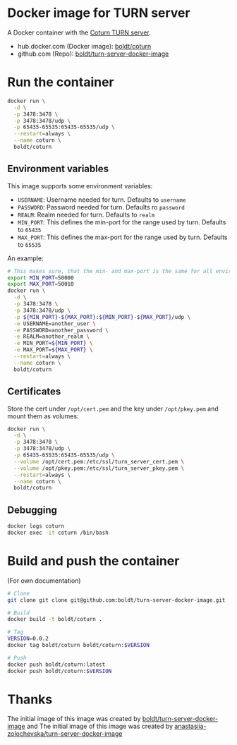 # Docker image for TURN server

A Docker container with the [Coturn TURN server](https://github.com/coturn/coturn).

* hub.docker.com (Docker image): [boldt/coturn](https://hub.docker.com/r/boldt/coturn/)
* github.com (Repo): [boldt/turn-server-docker-image](https://github.com/boldt/turn-server-docker-image)

# Run the container

```bash
docker run \
  -d \
  -p 3478:3478 \
  -p 3478:3478/udp \
  -p 65435-65535:65435-65535/udp \
  --restart=always \
  --name coturn \
  boldt/coturn
```

## Environment variables

This image supports some environment variables:

* `USERNAME`: Username needed for turn. Defaults to `username`
* `PASSWORD`: Password needed for turn. Defaults ro `password`
* `REALM`: Realm needed for turn. Defaults to `realm`
* `MIN_PORT`: This defines the min-port for the range used by turn. Defaults to `65435`
* `MAX_PORT`: This defines the max-port for the range used by turn. Defaults to `65535`

An example:

```bash
# This makes sure, that the min- and max-port is the same for all environment variables
export MIN_PORT=50000
export MAX_PORT=50010
docker run \
  -d \
  -p 3478:3478 \
  -p 3478:3478/udp \
  -p ${MIN_PORT}-${MAX_PORT}:${MIN_PORT}-${MAX_PORT}/udp \
  -e USERNAME=another_user \
  -e PASSWORD=another_password \
  -e REALM=another_realm \
  -e MIN_PORT=${MIN_PORT} \
  -e MAX_PORT=${MAX_PORT} \
  --restart=always \
  --name coturn \
  boldt/coturn
```

## Certificates

Store the cert under `/opt/cert.pem` and the key under `/opt/pkey.pem` and mount them as volumes:

```bash
docker run \
  -d \
  -p 3478:3478 \
  -p 3478:3478/udp \
  -p 65435-65535:65435-65535/udp \
  --volume /opt/cert.pem:/etc/ssl/turn_server_cert.pem \
  --volume /opt/pkey.pem:/etc/ssl/turn_server_pkey.pem \
  --restart=always \
  --name coturn \
  boldt/coturn
```

## Debugging

```bash
docker logs coturn
docker exec -it coturn /bin/bash
```

# Build and push the container

(For own documentation)

```bash
# Clone
git clone git clone git@github.com:boldt/turn-server-docker-image.git

# Build
docker build -t boldt/coturn .

# Tag
VERSION=0.0.2
docker tag boldt/coturn boldt/coturn:$VERSION

# Push
docker push boldt/coturn:latest
docker push boldt/coturn:$VERSION
```

# Thanks

The initial image of this image was created by [boldt/turn-server-docker-image](https://github.com/boldt/turn-server-docker-image) and
The initial image of this image was created by [anastasiia-zolochevska/turn-server-docker-image](https://github.com/anastasiia-zolochevska/turn-server-docker-image)

